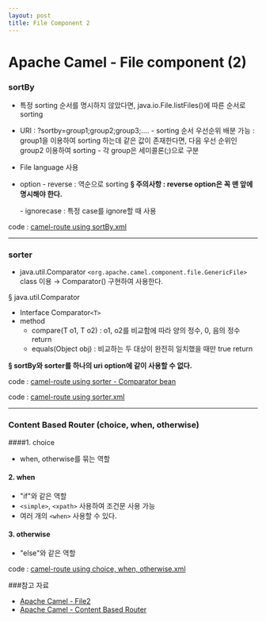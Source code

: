 ```yaml
---
layout: post
title: File Component 2
---
```


Apache Camel - File component (2)
=============================
### sortBy

* 특정 sorting 순서를 명시하지 않았다면, java.io.File.listFiles()에 따른 순서로 sorting

* URI : ?sortby=group1;group2;group3;....
	\- sorting 순서 우선순위 배분 가능 : group1을 이용하여 sorting 하는데 같은 값이 존재한다면, 다음 우선 순위인 group2 이용하여 sorting
	\- 각 group은 세미콜론(;)으로 구분
* File language 사용
* option
	\- reverse : 역순으로 sorting
    **§ 주의사항 : reverse option은 꼭 맨 앞에 명시해야 한다.**

    \- ignorecase : 특정 case를 ignore할 때 사용


code : [camel-route using sortBy.xml](https://github.com/torpedocorp/torpedocorp.github.io/blob/master/_posts/routeXML/route_fileComponent_3.xml)

-----------------------------------------------------------------
### sorter

* java.util.Comparator `<org.apache.camel.component.file.GenericFile>` class 이용
	→ Comparator() 구현하여 사용한다.


§ java.util.Comparator
* Interface Comparator`<T>`
* method
	- compare(T o1, T o2)
		: o1, o2를 비교함에 따라 양의 정수, 0, 음의 정수 return
	- equals(Object obj)
		: 비교하는 두 대상이 완전히 일치했을 때만 true return


**§ sortBy와 sorter를 하나의 uri option에 같이 사용할 수 없다.**

code : [camel-route using sorter - Comparator bean](https://github.com/torpedocorp/torpedocorp.github.io/blob/master/_posts/routeXML/kr/co/bizframe/comparator/MyFileSorter.java)

code : [camel-route using sorter.xml](https://github.com/torpedocorp/torpedocorp.github.io/blob/master/_posts/routeXML/route_fileComponent_4.xml)

-----------------------------------------------------------------
### Content Based Router (choice, when, otherwise)

####1. choice
* when, otherwise를 묶는 역할

#### 2. when
* "if"와 같은 역할
* `<simple>`, `<xpath>` 사용하여 조건문 사용 가능
* 여러 개의 `<when>` 사용할 수 있다.

#### 3. otherwise
* "else"와 같은 역할

code : [camel-route using choice, when, otherwise.xml](https://github.com/torpedocorp/torpedocorp.github.io/blob/master/_posts/routeXML/route_fileComponent_5.xml)



###참고 자료
* [Apache Camel - File2](http://camel.apache.org/file2.html)
* [Apache Camel - Content Based Router](http://camel.apache.org/content-based-router.html)


